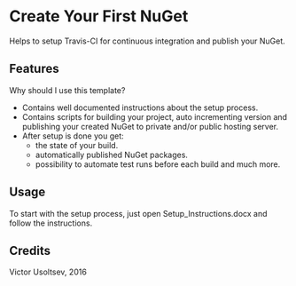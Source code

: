 Create Your First NuGet
=======================

Helps to setup Travis-CI for continuous integration and publish your NuGet.

Features
--------
Why should I use this template?

 - Contains well documented instructions about the setup process.
 - Contains scripts for building your project, auto incrementing version and publishing your created NuGet to private and/or public hosting server.
 - After setup is done you get:
	* the state of your build.
	* automatically published NuGet packages.
	* possibility to automate test runs before each build and much more.


Usage
-----
To start with the setup process, just open Setup_Instructions.docx and follow the instructions.


Credits
-------
Victor Usoltsev, 2016
